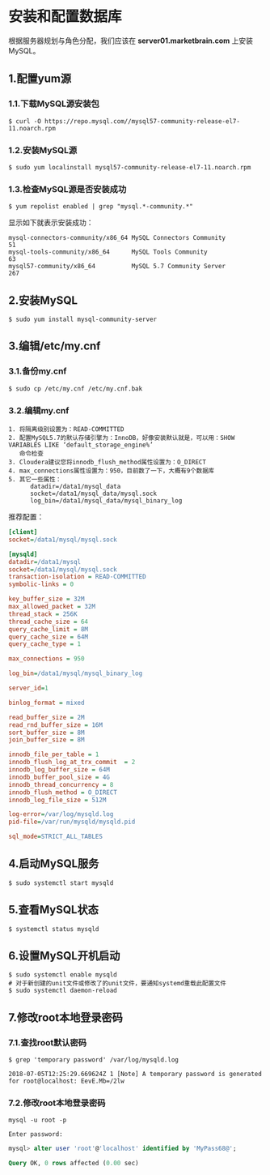 安装和配置数据库
================================================================================
根据服务器规划与角色分配，我们应该在 **server01.marketbrain.com** 上安装MySQL。

## 1.配置yum源

### 1.1.下载MySQL源安装包
```shell
$ curl -O https://repo.mysql.com//mysql57-community-release-el7-11.noarch.rpm
```

### 1.2.安装MySQL源
```shell
$ sudo yum localinstall mysql57-community-release-el7-11.noarch.rpm
```

### 1.3.检查MySQL源是否安装成功
```shell
$ yum repolist enabled | grep "mysql.*-community.*"
```
显示如下就表示安装成功：
```
mysql-connectors-community/x86_64 MySQL Connectors Community                  51
mysql-tools-community/x86_64      MySQL Tools Community                       63
mysql57-community/x86_64          MySQL 5.7 Community Server                 267
```

## 2.安装MySQL
```shell
$ sudo yum install mysql-community-server
```

## 3.编辑/etc/my.cnf

### 3.1.备份my.cnf
```shell
$ sudo cp /etc/my.cnf /etc/my.cnf.bak
```

### 3.2.编辑my.cnf
```
1. 将隔离级别设置为：READ-COMMITTED
2. 配置MySQL5.7的默认存储引擎为：InnoDB，好像安装默认就是，可以用：SHOW VARIABLES LIKE ‘default_storage_engine%’
   命令检查
3. Cloudera建议您将innodb_flush_method属性设置为：O_DIRECT
4. max_connections属性设置为：950，目前数了一下，大概有9个数据库
5. 其它一些属性：
      datadir=/data1/mysql_data
      socket=/data1/mysql_data/mysql.sock
      log_bin=/data1/mysql_data/mysql_binary_log
```
推荐配置：
```ini
[client]
socket=/data1/mysql/mysql.sock

[mysqld]
datadir=/data1/mysql
socket=/data1/mysql/mysql.sock
transaction-isolation = READ-COMMITTED
symbolic-links = 0

key_buffer_size = 32M
max_allowed_packet = 32M
thread_stack = 256K
thread_cache_size = 64
query_cache_limit = 8M
query_cache_size = 64M
query_cache_type = 1

max_connections = 950

log_bin=/data1/mysql/mysql_binary_log

server_id=1

binlog_format = mixed

read_buffer_size = 2M
read_rnd_buffer_size = 16M
sort_buffer_size = 8M
join_buffer_size = 8M

innodb_file_per_table = 1
innodb_flush_log_at_trx_commit  = 2
innodb_log_buffer_size = 64M
innodb_buffer_pool_size = 4G
innodb_thread_concurrency = 8
innodb_flush_method = O_DIRECT
innodb_log_file_size = 512M

log-error=/var/log/mysqld.log
pid-file=/var/run/mysqld/mysqld.pid

sql_mode=STRICT_ALL_TABLES
```

## 4.启动MySQL服务
```shell
$ sudo systemctl start mysqld
```

## 5.查看MySQL状态
```shell
$ systemctl status mysqld
```

## 6.设置MySQL开机启动
```shell
$ sudo systemctl enable mysqld
# 对于新创建的unit文件或修改了的unit文件，要通知systemd重载此配置文件
$ sudo systemctl daemon-reload
```

## 7.修改root本地登录密码

### 7.1.查找root默认密码
```shell
$ grep 'temporary password' /var/log/mysqld.log

2018-07-05T12:25:29.669624Z 1 [Note] A temporary password is generated for root@localhost: EevE.Mb=/2lw
```

### 7.2.修改root本地登录密码
```shell
mysql -u root -p

Enter password:
```
```sql 
mysql> alter user 'root'@'localhost' identified by 'MyPass68@';

Query OK, 0 rows affected (0.00 sec)
```
